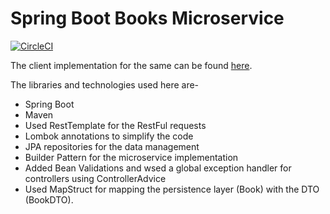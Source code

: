 # Spring Boot Books Microservice

[![CircleCI](https://circleci.com/gh/santoshpavan/microservices-spring-books-service.svg?style=svg)](https://circleci.com/gh/santoshpavan/microservices-spring-books-service)

The client implementation for the same can be found [here](https://github.com/santoshpavan/microservices-spring-books-client).

The libraries and technologies used here are-

* Spring Boot
* Maven
* Used RestTemplate for the RestFul requests
* Lombok annotations to simplify the code
* JPA repositories for the data management
* Builder Pattern for the microservice implementation
* Added Bean Validations and wsed a global exception handler for controllers using ControllerAdvice
* Used MapStruct for mapping the persistence layer (Book) with the DTO (BookDTO).
